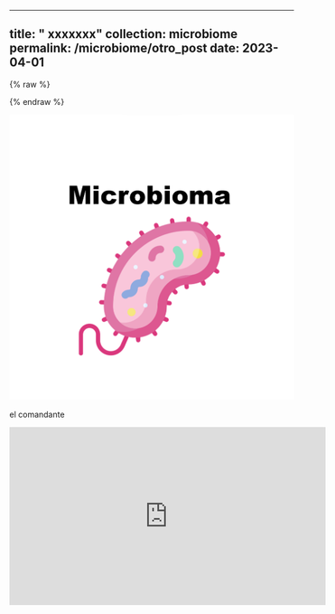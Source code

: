 

---
title: " xxxxxxx"
collection: microbiome
permalink: /microbiome/otro_post
date: 2023-04-01
---

{% raw %}

<!--more-->

{% endraw %}


![GBE screenshot](/images/gama_post_microbe.png)

el comandante 

<iframe width="560" height="315" src="https://www.youtube.com/embed/lSYgC0U7t4o" frameborder="0" allow="accelerometer; autoplay; encrypted-media; gyroscope; picture-in-picture" allowfullscreen></iframe>

